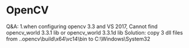 # OpenCV
Q&A:
1.when configuring opencv 3.3 and VS 2017, Cannot find opencv_world 3.3.1 lib or opencv_world 3.3.1d lib
Solution: copy 3 dll files from ..opencv\build\x64\vc14\bin to C:\Windows\System32
